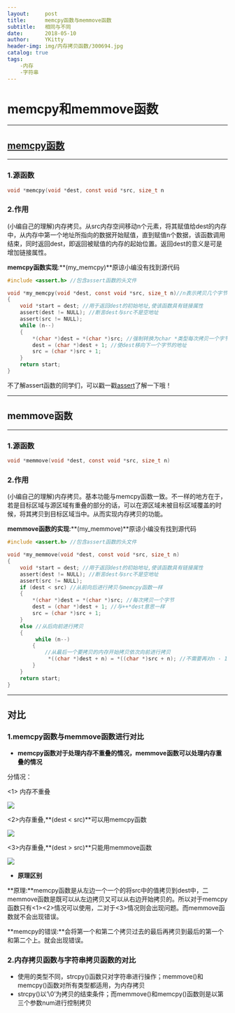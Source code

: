 ```yaml
---
layout:     post
title:      memcpy函数与memmove函数
subtitle:   相同与不同
date:       2018-05-10
author:     YKitty
header-img: img/内存拷贝函数/300694.jpg
catalog: true
tags:
    -内存
    -字符串
---
```


# memcpy和memmove函数



---

## [memcpy函数](https://baike.baidu.com/item/memcpy/659918?fr=aladdin)

---

### 1.源函数

```c
void *memcpy(void *dest, const void *src, size_t n 
```

### 2.作用 

(小编自己的理解)内存拷贝。从src内存空间移动n个元素，将其赋值给dest的内存中，从内存中第一个地址所指向的数据开始赋值，直到赋值n个数据，该函数调用结束，同时返回dest，即返回被赋值的内存的起始位置。返回dest的意义是可是增加链接属性。

**memcpy函数实现**:**(my_memcpy)**原谅小编没有找到源代码

```c
#include <assert.h> //包含assert函数的头文件

void *my_memcpy(void *dest, const void *src, size_t n)//n表示拷贝几个字节的内存
{
    void *start = dest; //用于返回dest的初始地址,使该函数具有链接属性
    assert(dest != NULL); //断言dest与src不是空地址
    assert(src != NULL);    
    while (n--)
    {
        *(char *)dest = *(char *)src; //强制转换为char *类型每次拷贝一个字节
        dest = (char *)dest + 1; //使dest移向下一个字节的地址
        src = (char *)src + 1;
    }
    return start;
}
```

不了解assert函数的同学们，可以戳一戳[assert](https://baike.baidu.com/item/assert/10931289?fr=aladdin)了解一下哦！ 

---

## memmove函数

---

### 1.源函数

```c
void *memmove(void *dest, const void *src, size_t n)
```

### 2.作用

(小编自己的理解)内存拷贝。基本功能与memcpy函数一致。不一样的地方在于，若是目标区域与源区域有重叠的部分的话，可以在源区域未被目标区域覆盖的时候，将其拷贝到目标区域当中。从而实现内存拷贝的功能。

**memmove函数的实现**:**(my_memmove)**原谅小编没有找到源代码

```c
#include <assert.h> //包含assert函数的头文件

void *my_memmove(void *dest, const void *src, size_t n)
{
    void *start = dest; //用于返回dest的初始地址,使该函数具有链接属性
    assert(dest != NULL); //断言dest与src不是空地址
    assert(src != NULL);
    if (dest < src) //从前向后进行拷贝与memcpy函数一样
    {
        *(char *)dest = *(char *)src; //每次拷贝一个字节
        dest = (char *)dest + 1; //与++*dest意思一样
        src = (char *)src + 1;
    }
    else //从后向前进行拷贝
    {
         while (n--)
    	{
        	//从最后一个要拷贝的内存开始拷贝依次向前进行拷贝
             *((char *)dest + n) = *((char *)src + n); //不需要再对n - 1,因为n--已经减过了 
   	 	}
    }
    return start;
}
```

---

## 对比

### 1.memcpy函数与memmove函数进行对比

- **memcpy函数对于处理内存不重叠的情况，memmove函数可以处理内存重叠的情况**

分情况：

<1> 内存不重叠

![](https://raw.githubusercontent.com/YKitty/YKitty.github.io/master/img/%E5%86%85%E5%AD%98%E6%8B%B7%E8%B4%9D%E5%87%BD%E6%95%B0/%E6%97%A0%E9%87%8D%E5%8F%A0%E6%83%85%E5%86%B5%E6%9C%80%E7%BB%88.png)

<2>内存重叠,**(dest < src)**可以用memcpy函数

![](https://raw.githubusercontent.com/YKitty/YKitty.github.io/master/img/%E5%86%85%E5%AD%98%E6%8B%B7%E8%B4%9D%E5%87%BD%E6%95%B0/%E9%87%8D%E5%8F%A0%E4%B8%8D%E5%87%BA%E9%94%99.png)

<3>内存重叠,**(dest > src)**只能用memmove函数

![](https://raw.githubusercontent.com/YKitty/YKitty.github.io/master/img/%E5%86%85%E5%AD%98%E6%8B%B7%E8%B4%9D%E5%87%BD%E6%95%B0/%E5%8F%AA%E8%83%BD%E7%94%A8memmove%E5%87%BD%E6%95%B0%E7%9A%84.png)

- **原理区别**

**原理:**memcpy函数是从左边一个一个的将src中的值拷贝到dest中，二memmove函数是既可以从左边拷贝又可以从右边开始拷贝的。所以对于memcpy函数只有<1><2>情况可以使用，二对于<3>情况则会出现问题。而memmove函数就不会出现错误。

**memcpy的错误:**会将第一个和第二个拷贝过去的最后再拷贝到最后的第一个和第二个上。就会出现错误。

### 2.内存拷贝函数与字符串拷贝函数的对比

- 使用的类型不同，strcpy()函数只对字符串进行操作；memmove()和memcpy()函数对所有类型都适用，为内存拷贝
- strcpy()以’\0’为拷贝的结束条件；而memmove()和memcpy()函数则是以第三个参数num进行控制拷贝



